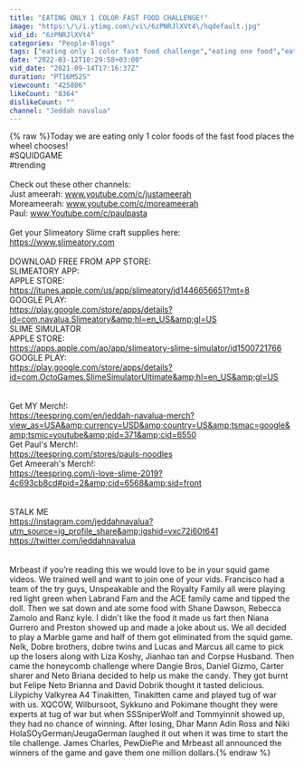 ```yaml
---
title: "EATING ONLY 1 COLOR FAST FOOD CHALLENGE!"
image: "https:\/\/i.ytimg.com\/vi\/6zPNRJlXVt4\/hqdefault.jpg"
vid_id: "6zPNRJlXVt4"
categories: "People-Blogs"
tags: ["eating only 1 color fast food challenge","eating one food","eating one fast food"]
date: "2022-03-12T10:29:58+03:00"
vid_date: "2021-09-14T17:16:37Z"
duration: "PT16M52S"
viewcount: "425806"
likeCount: "8364"
dislikeCount: ""
channel: "Jeddah navalua"
---
```

{% raw %}Today we are eating only 1 color foods of the fast food places the wheel chooses! <br />#SQUIDGAME<br />#trending<br /><br />Check out these other channels:<br />Just ameerah: www.youtube.com/c/justameerah<br />Moreameerah: www.youtube.com/c/moreameerah<br />Paul: www.Youtube.com/c/paulpasta<br /><br />Get your Slimeatory Slime craft supplies here: <br /><a rel="nofollow" target="blank" href="https://www.slimeatory.com">https://www.slimeatory.com</a><br /><br />DOWNLOAD FREE FROM APP STORE:<br />SLIMEATORY APP:<br />APPLE STORE:<br /><a rel="nofollow" target="blank" href="https://itunes.apple.com/us/app/slimeatory/id1446656651?mt=8">https://itunes.apple.com/us/app/slimeatory/id1446656651?mt=8</a><br />GOOGLE PLAY:<br /><a rel="nofollow" target="blank" href="https://play.google.com/store/apps/details?id=com.navalua.Slimeatory&amp;hl=en_US&amp;gl=US">https://play.google.com/store/apps/details?id=com.navalua.Slimeatory&amp;hl=en_US&amp;gl=US</a><br />SLIME SIMULATOR <br />APPLE STORE:<br /><a rel="nofollow" target="blank" href="https://apps.apple.com/ao/app/slimeatory-slime-simulator/id1500721766">https://apps.apple.com/ao/app/slimeatory-slime-simulator/id1500721766</a><br />GOOGLE PLAY:<br /><a rel="nofollow" target="blank" href="https://play.google.com/store/apps/details?id=com.OctoGames.SlimeSimulatorUltimate&amp;hl=en_US&amp;gl=US">https://play.google.com/store/apps/details?id=com.OctoGames.SlimeSimulatorUltimate&amp;hl=en_US&amp;gl=US</a><br /><br /><br />Get MY Merch!:<br /><a rel="nofollow" target="blank" href="https://teespring.com/en/jeddah-navalua-merch?view_as=USA&amp;currency=USD&amp;country=US&amp;tsmac=google&amp;tsmic=youtube&amp;pid=371&amp;cid=6550">https://teespring.com/en/jeddah-navalua-merch?view_as=USA&amp;currency=USD&amp;country=US&amp;tsmac=google&amp;tsmic=youtube&amp;pid=371&amp;cid=6550</a><br />Get Paul's Merch!:<br /><a rel="nofollow" target="blank" href="https://teespring.com/stores/pauls-noodles">https://teespring.com/stores/pauls-noodles</a><br />Get Ameerah's Merch!:<br /><a rel="nofollow" target="blank" href="https://teespring.com/i-love-slime-2019?4c693cb8cd#pid=2&amp;cid=6568&amp;sid=front">https://teespring.com/i-love-slime-2019?4c693cb8cd#pid=2&amp;cid=6568&amp;sid=front</a><br /><br /><br />STALK ME<br /><a rel="nofollow" target="blank" href="https://instagram.com/jeddahnavalua?utm_source=ig_profile_share&amp;igshid=vxc72i60t641">https://instagram.com/jeddahnavalua?utm_source=ig_profile_share&amp;igshid=vxc72i60t641</a><br /><a rel="nofollow" target="blank" href="https://twitter.com/jeddahnavalua">https://twitter.com/jeddahnavalua</a><br /><br /><br />Mrbeast if you’re reading this we would love to be in your squid game videos. We trained well and want to join one of your vids. Francisco had a team of the try guys, Unspeakable and the Royalty Family all were playing red light green when Labrand Fam and the ACE family came and tipped the doll. Then we sat down and ate some food with Shane Dawson, Rebecca Zamolo and Ranz kyle. I didn't like the food it made us fart then Niana Gurrero and Preston showed up and made a joke about us. We all decided to play a Marble game and half of them got eliminated from the squid game. Nelk, Dobre brothers, dobre twins and Lucas and Marcus all came to pick up the losers along with Liza Koshy, Jianhao tan and Corpse Husband. Then came the honeycomb challenge where Dangie Bros, Daniel Gizmo, Carter sharer and Neto Briana decided to help us make the candy. They got burnt but Felipe Neto Brianna and David Dobrik thought it tasted delicious. Lilypichy Valkyrea A4 Tinakitten, Tinakitten came and played tug of war with us. XQCOW, Wilbursoot, Sykkuno and Pokimane thought they were experts at tug of war but when SSSniperWolf and Tommyinnit showed up, they had no chance of winning. After losing, Dhar Mann Adin Ross and Niki HolaSOyGerman/JeugaGerman laughed it out when it was time to start the tile challenge. James Charles, PewDiePie and  Mrbeast all announced the winners of the game and gave them one million dollars.{% endraw %}
